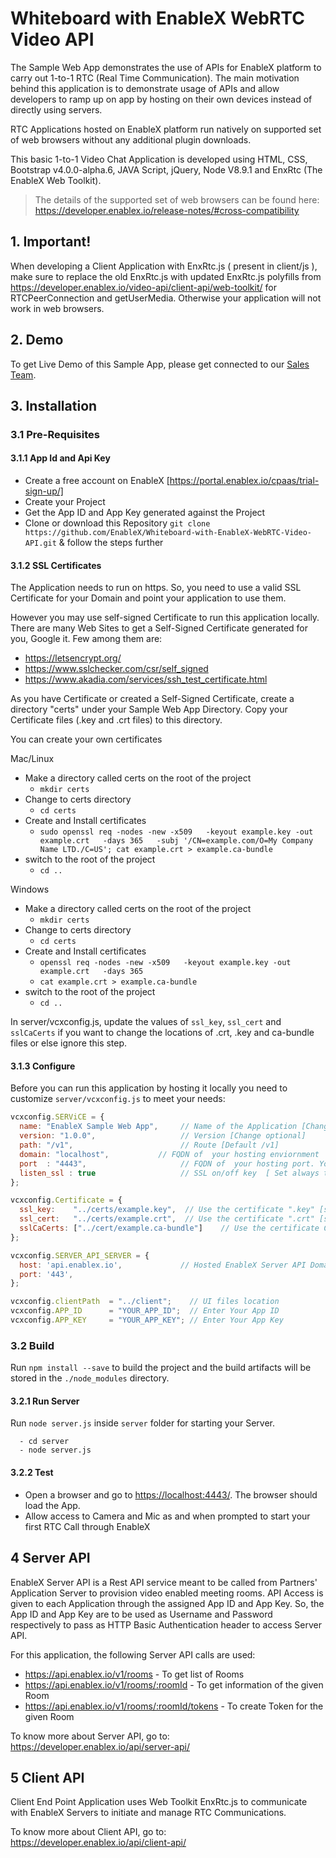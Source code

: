 # Whiteboard with EnableX WebRTC Video API

The Sample Web App demonstrates the use of APIs for EnableX platform to carry out 1-to-1 RTC (Real Time Communication). The main motivation behind this application is to demonstrate usage of APIs and allow developers to ramp up on app by hosting on their own devices instead of directly using servers.

RTC Applications hosted on EnableX platform run natively on supported set of web browsers without any additional plugin downloads. 

This basic 1-to-1 Video Chat Application is developed using HTML, CSS, Bootstrap v4.0.0-alpha.6, JAVA Script, jQuery, Node V8.9.1 and EnxRtc (The EnableX Web Toolkit). 

>The details of the supported set of web browsers can be found here:
https://developer.enablex.io/release-notes/#cross-compatibility



## 1. Important!

When developing a Client Application with EnxRtc.js ( present in client/js ), make sure to replace the old EnxRtc.js with updated EnxRtc.js polyfills from https://developer.enablex.io/video-api/client-api/web-toolkit/ for RTCPeerConnection and getUserMedia. Otherwise your application will not work in web browsers.


## 2. Demo

To get Live Demo of this Sample App, please get connected to our [Sales Team](mailto:sales@enablex.io).


## 3. Installation


### 3.1 Pre-Requisites

#### 3.1.1 App Id and Api Key 

* Create a free account on EnableX [https://portal.enablex.io/cpaas/trial-sign-up/]
* Create your Project
* Get the App ID and App Key generated against the Project
* Clone or download this Repository `git clone https://github.com/EnableX/Whiteboard-with-EnableX-WebRTC-Video-API.git` & follow the steps further 


#### 3.1.2 SSL Certificates

The Application needs to run on https. So, you need to use a valid SSL Certificate for your Domain and point your application to use them. 

However you may use self-signed Certificate to run this application locally. There are many Web Sites to get a Self-Signed Certificate generated for you, Google it. Few among them are:
* https://letsencrypt.org/
* https://www.sslchecker.com/csr/self_signed
* https://www.akadia.com/services/ssh_test_certificate.html  

As you have Certificate or created a Self-Signed Certificate, create a directory "certs" under your Sample Web App Directory. Copy your Certificate files (.key and .crt files)  to this directory. 

You can create your own certificates

Mac/Linux
  - Make a directory called certs on the root of the project
    - `mkdir certs`
  - Change to certs directory
    - `cd certs`
  - Create and Install certificates
    - `sudo openssl req -nodes -new -x509   -keyout example.key -out example.crt   -days 365   -subj '/CN=example.com/O=My Company Name LTD./C=US'; cat example.crt > example.ca-bundle`
  - switch to the root of the project
    - `cd ..`

Windows
 - Make a directory called certs on the root of the project
    - `mkdir certs`
  - Change to certs directory
    - `cd certs`
  - Create and Install certificates
    - `openssl req -nodes -new -x509   -keyout example.key -out example.crt   -days 365`   
    - `cat example.crt > example.ca-bundle`
  - switch to the root of the project
    - `cd ..`

In server/vcxconfig.js, update the values of `ssl_key`, `ssl_cert` and `sslCaCerts` if you want to change the locations of .crt, .key and ca-bundle files or else ignore this step.

#### 3.1.3 Configure

Before you can run this application by hosting it locally you need to customize `server/vcxconfig.js` to meet your needs:
```javascript 
vcxconfig.SERViCE = {
  name: "EnableX Sample Web App",     // Name of the Application [Change optional]
  version: "1.0.0",                   // Version [Change optional]
  path: "/v1",                        // Route [Default /v1]
  domain: "localhost",           // FQDN of  your hosting enviornment
  port  : "4443",                     // FQDN of  your hosting port. You need sudo permission if you want to use standard 443
  listen_ssl : true                   // SSL on/off key  [ Set always to "true" ]
};

vcxconfig.Certificate = {
  ssl_key:    "../certs/example.key",  // Use the certificate ".key" [self signed or registered]
  ssl_cert:   "../certs/example.crt",  // Use the certificate ".crt" [self signed or registered]
  sslCaCerts: ["../cert/example.ca-bundle"]    // Use the certificate CA[chain] [self signed or registered]
};

vcxconfig.SERVER_API_SERVER = {
  host: 'api.enablex.io',             // Hosted EnableX Server API Domain Name
  port: '443',
};

vcxconfig.clientPath  = "../client";    // UI files location
vcxconfig.APP_ID      = "YOUR_APP_ID";  // Enter Your App ID
vcxconfig.APP_KEY     = "YOUR_APP_KEY"; // Enter Your App Key
```

### 3.2 Build

Run `npm install --save` to build the project and the build artifacts will be stored in the `./node_modules` directory.


#### 3.2.1 Run Server

Run `node server.js` inside `server` folder for starting your Server. 

```
  - cd server
  - node server.js
```

#### 3.2.2 Test 

* Open a browser and go to [https://localhost:4443/](https://localhost:4443/). The browser should load the App. 
* Allow access to Camera and Mic as and when prompted to start your first RTC Call through EnableX



## 4 Server API

EnableX Server API is a Rest API service meant to be called from Partners' Application Server to provision video enabled 
meeting rooms. API Access is given to each Application through the assigned App ID and App Key. So, the App ID and App Key 
are to be used as Username and Password respectively to pass as HTTP Basic Authentication header to access Server API.
 
For this application, the following Server API calls are used: 
* https://api.enablex.io/v1/rooms - To get list of Rooms
* https://api.enablex.io/v1/rooms/:roomId - To get information of the given Room
* https://api.enablex.io/v1/rooms/:roomId/tokens - To create Token for the given Room

To know more about Server API, go to:
https://developer.enablex.io/api/server-api/



## 5 Client API

Client End Point Application uses Web Toolkit EnxRtc.js to communicate with EnableX Servers to initiate and manage RTC Communications.  

To know more about Client API, go to:
https://developer.enablex.io/api/client-api/

